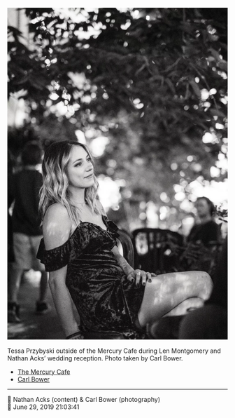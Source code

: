 ![Tessa Przybyski outside of the Mercury Cafe](assets/bdbae70d20236b327f6e9efbcfa877f5.webp)

Tessa Przybyski outside of the Mercury Cafe during Len Montgomery and Nathan Acks’ wedding reception. Photo taken by Carl Bower.

* [The Mercury Cafe](http://mercurycafe.com)
* [Carl Bower](https://carlbowerphotos.com)

- - - -

<span aria-hidden="true">👥</span> Nathan Acks (content) & Carl Bower (photography)  
<span aria-hidden="true">📅</span> June 29, 2019 21:03:41
